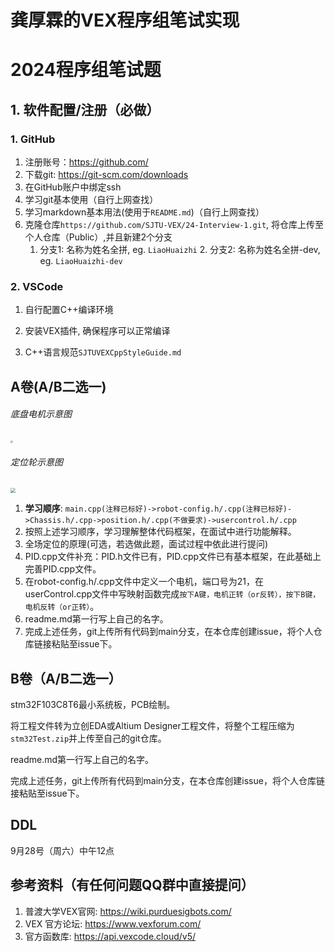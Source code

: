 # 龚厚霖的VEX程序组笔试实现
# 2024程序组笔试题

## 1. 软件配置/注册（必做）
### 1. GitHub
  1. 注册账号：https://github.com/
  3. 下载git: https://git-scm.com/downloads
  4. 在GitHub账户中绑定ssh
  5. 学习git基本使用（自行上网查找）
  6. 学习markdown基本用法(使用于`README.md`)（自行上网查找）
  7. 克隆仓库`https://github.com/SJTU-VEX/24-Interview-1.git`, 将仓库上传至个人仓库（Public）,并且新建2个分支
        1. 分支1: 名称为姓名全拼, eg. `LiaoHuaizhi`
            2. 分支2: 名称为姓名全拼-dev, eg. `LiaoHuaizhi-dev`
### 2. VSCode

1. 自行配置C++编译环境

2. 安装VEX插件, 确保程序可以正常编译

3. C++语言规范`SJTUVEXCppStyleGuide.md`

## A卷(A/B二选一)

###### 底盘电机示意图

<img src="D:\VEX\24-Interview-1\img\底盘样图.jpg" style="zoom: 25%;" />

###### 定位轮示意图

<img src="D:\VEX\24-Interview-1\img\定位轮.jpg" style="zoom:50%;" />

1. **学习顺序**: `main.cpp(注释已标好)->robot-config.h/.cpp(注释已标好)->Chassis.h/.cpp->position.h/.cpp(不做要求)->usercontrol.h/.cpp`
2. 按照上述学习顺序，学习理解整体代码框架，在面试中进行功能解释。
  3. 全场定位的原理(可选，若选做此题，面试过程中依此进行提问)
  4. PID.cpp文件补充：PID.h文件已有，PID.cpp文件已有基本框架，在此基础上完善PID.cpp文件。
  5. 在robot-config.h/.cpp文件中定义一个电机，端口号为21，在userControl.cpp文件中写映射函数完成`按下A键，电机正转（or反转），按下B键，电机反转（or正转）`。
  6. readme.md第一行写上自己的名字。
  7. 完成上述任务，git上传所有代码到main分支，在本仓库创建issue，将个人仓库链接粘贴至issue下。

## B卷（A/B二选一）

stm32F103C8T6最小系统板，PCB绘制。

将工程文件转为立创EDA或Altium Designer工程文件，将整个工程压缩为`stm32Test.zip`并上传至自己的git仓库。

readme.md第一行写上自己的名字。

完成上述任务，git上传所有代码到main分支，在本仓库创建issue，将个人仓库链接粘贴至issue下。



## DDL

9月28号（周六）中午12点

## 参考资料（有任何问题QQ群中直接提问）
1. 普渡大学VEX官网: https://wiki.purduesigbots.com/
2. VEX 官方论坛: https://www.vexforum.com/
3. 官方函数库: https://api.vexcode.cloud/v5/

